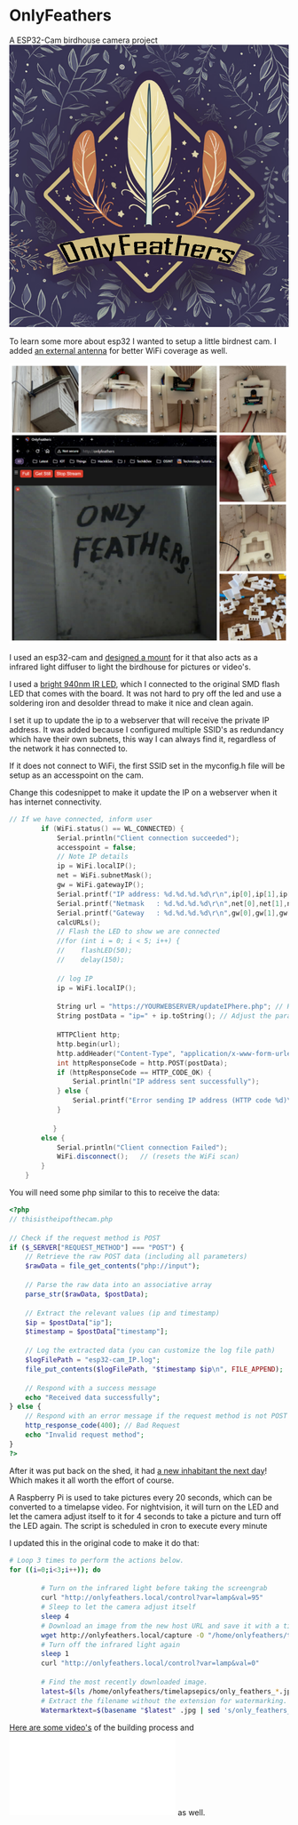 # OnlyFeathers
A ESP32-Cam birdhouse camera project
![OnlyfeathersLogo](/pic/Logo.png)

To learn some more about esp32 I wanted to setup a little birdnest cam.
I added [an external antenna](/Antenna.md) for better WiFi coverage as well.

![ProjectCollagePicture](/pic/IMG_2360.JPG)

I used an esp32-cam and [designed a mount](/ESP32-CAM%20custom%20mount.md) for it that also acts as a infrared light diffuser to light the birdhouse for pictures or video's.

I used a [bright 940nm IR LED](/IR%20LED.md), which I connected to the original SMD flash LED that comes with the board. It was not hard to pry off the led and use a soldering iron and desolder thread to make it nice and clean again.

I set it up to update the ip to a webserver that will receive the private IP address.
It was added because I configured multiple SSID's as redundancy which have their own subnets, this way I can always find it, regardless of the network it has connected to.

If it does not connect to WiFi, the first SSID set in the myconfig.h file will be setup as an accesspoint on the cam.


Change this codesnippet to make it update the IP on a webserver when it has internet connectivity.
```c++
// If we have connected, inform user
        if (WiFi.status() == WL_CONNECTED) {
            Serial.println("Client connection succeeded");
            accesspoint = false;
            // Note IP details
            ip = WiFi.localIP();
            net = WiFi.subnetMask();
            gw = WiFi.gatewayIP();
            Serial.printf("IP address: %d.%d.%d.%d\r\n",ip[0],ip[1],ip[2],ip[3]);
            Serial.printf("Netmask   : %d.%d.%d.%d\r\n",net[0],net[1],net[2],net[3]);
            Serial.printf("Gateway   : %d.%d.%d.%d\r\n",gw[0],gw[1],gw[2],gw[3]);
            calcURLs();
            // Flash the LED to show we are connected
            //for (int i = 0; i < 5; i++) {
            //    flashLED(50);
            //    delay(150);

            // log IP 
            ip = WiFi.localIP();

            String url = "https://YOURWEBSERVER/updateIPhere.php"; // Replace with your actual URL
            String postData = "ip=" + ip.toString(); // Adjust the parameter name as needed
            
            HTTPClient http;
            http.begin(url);
            http.addHeader("Content-Type", "application/x-www-form-urlencoded");
            int httpResponseCode = http.POST(postData);
            if (httpResponseCode == HTTP_CODE_OK) {
                Serial.println("IP address sent successfully");
            } else {
                Serial.printf("Error sending IP address (HTTP code %d)\n", httpResponseCode);
            }

           }
        else {
            Serial.println("Client connection Failed");
            WiFi.disconnect();   // (resets the WiFi scan)
        }
    }
```

You will need some php similar to this to receive the data:

```php
<?php
// thisistheipofthecam.php

// Check if the request method is POST
if ($_SERVER["REQUEST_METHOD"] === "POST") {
    // Retrieve the raw POST data (including all parameters)
    $rawData = file_get_contents("php://input");

    // Parse the raw data into an associative array
    parse_str($rawData, $postData);

    // Extract the relevant values (ip and timestamp)
    $ip = $postData["ip"];
    $timestamp = $postData["timestamp"];

    // Log the extracted data (you can customize the log file path)
    $logFilePath = "esp32-cam_IP.log";
    file_put_contents($logFilePath, "$timestamp $ip\n", FILE_APPEND);

    // Respond with a success message
    echo "Received data successfully";
} else {
    // Respond with an error message if the request method is not POST
    http_response_code(400); // Bad Request
    echo "Invalid request method";
}
?>
```
After it was put back on the shed, it had [a new inhabitant the next day](/First%20Visitor.md)!
Which makes it all worth the effort of course. 

A Raspberry Pi is used to take pictures every 20 seconds, which can be converted to a timelapse video.
For nightvision, it will turn on the LED and let the camera adjust itself to it for 4 seconds to take a picture and turn off the LED again. The script is scheduled in cron to execute every minute

I updated this in the original code to make it do that:

```bash
# Loop 3 times to perform the actions below.
for ((i=0;i<3;i++)); do

        # Turn on the infrared light before taking the screengrab
        curl "http://onlyfeathers.local/control?var=lamp&val=95"
        # Sleep to let the camera adjust itself
        sleep 4
        # Download an image from the new host URL and save it with a timestamped filename.
        wget http://onlyfeathers.local/capture -O "/home/onlyfeathers/timelapsepics/only_feathers_$(date +%Y-%m-%d_%H-%M-%S).jpg"
        # Turn off the infrared light again
        sleep 1
        curl "http://onlyfeathers.local/control?var=lamp&val=0"

        # Find the most recently downloaded image.
        latest=$(ls /home/onlyfeathers/timelapsepics/only_feathers_*.jpg -rt1 | tail -1)
        # Extract the filename without the extension for watermarking.
        Watermarktext=$(basename "$latest" .jpg | sed 's/only_feathers_//')
```

[Here are some video's](/Video.md) of the building process and ![here are some pictures](/Pics.md) as well.
